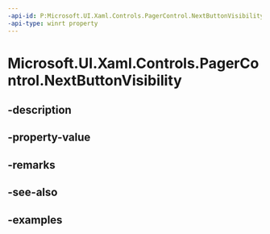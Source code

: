 ```yaml
---
-api-id: P:Microsoft.UI.Xaml.Controls.PagerControl.NextButtonVisibility
-api-type: winrt property
---
```


# Microsoft.UI.Xaml.Controls.PagerControl.NextButtonVisibility

<!--
public Microsoft.UI.Xaml.Controls.PagerControlButtonVisibility NextButtonVisibility { get; set; }
-->


## -description

## -property-value

## -remarks

## -see-also

## -examples



